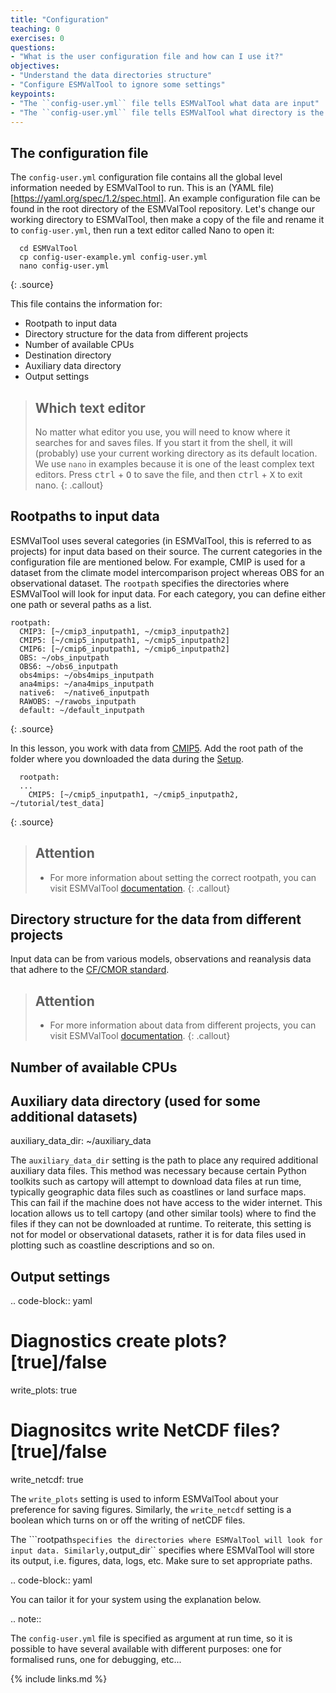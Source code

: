 ```yaml
---
title: "Configuration"
teaching: 0
exercises: 0
questions:
- "What is the user configuration file and how can I use it?"
objectives:
- "Understand the data directories structure"
- "Configure ESMValTool to ignore some settings"
keypoints:
- "The ``config-user.yml`` file tells ESMValTool what data are input"
- "The ``config-user.yml`` file tells ESMValTool what directory is the destination"
---
```


## The configuration file

The ``config-user.yml`` configuration file contains all the global level information needed by ESMValTool to run.
This is an (YAML file) [https://yaml.org/spec/1.2/spec.html]. An example configuration file can be found in the root directory of the ESMValTool repository.
Let's change our working directory to ESMValTool, then make a copy of the file and rename it to ``config-user.yml``, then run a text editor called Nano to open it:

~~~
  cd ESMValTool
  cp config-user-example.yml config-user.yml
  nano config-user.yml
~~~
{: .source}

This file contains the information for:
  * Rootpath to input data
  * Directory structure for the data from different projects
  * Number of available CPUs
  * Destination directory
  * Auxiliary data directory
  * Output settings

> ## Which text editor
>
> No matter what editor you use, you will need to know where it searches for and saves files. If you start it from the shell, it will (probably) use your current working directory as its default location. We use ``nano`` in examples because it is one of the least complex text editors. Press <kbd>ctrl</kbd> + <kbd>O</kbd> to save the file, and then <kbd>ctrl</kbd> + <kbd>X</kbd> to exit nano.
{: .callout}

## Rootpaths to input data
ESMValTool uses several categories (in ESMValTool, this is referred to as projects) for input data based on their source.
The current categories in the configuration file are mentioned below. For example, CMIP is used for a dataset from the climate model intercomparison project whereas OBS for an observational dataset. The ``rootpath`` specifies the directories where ESMValTool will look for input data. For each category, you can define either one path or several paths as a list.

~~~
rootpath:
  CMIP3: [~/cmip3_inputpath1, ~/cmip3_inputpath2]
  CMIP5: [~/cmip5_inputpath1, ~/cmip5_inputpath2]
  CMIP6: [~/cmip6_inputpath1, ~/cmip6_inputpath2]
  OBS: ~/obs_inputpath
  OBS6: ~/obs6_inputpath
  obs4mips: ~/obs4mips_inputpath
  ana4mips: ~/ana4mips_inputpath
  native6:  ~/native6_inputpath
  RAWOBS: ~/rawobs_inputpath
  default: ~/default_inputpath
~~~
{: .source}

In this lesson, you work with data from [CMIP5](https://esgf-node.llnl.gov/projects/cmip5/).
Add the root path of the folder where you downloaded the data during the [Setup](https://esmvalgroup.github.io/tutorial/setup.html).

~~~
  rootpath:
  ...
    CMIP5: [~/cmip5_inputpath1, ~/cmip5_inputpath2, ~/tutorial/test_data]
~~~
{: .source}

> ## Attention
>
> * For more information about setting the correct rootpath, you can visit ESMValTool [documentation](https://esmvaltool.readthedocs.io/projects/esmvalcore/en/latest/esmvalcore/datafinder.html).
{: .callout}

## Directory structure for the data from different projects
Input data can be from various models, observations and reanalysis data that adhere to the [CF/CMOR standard](https://cmor.llnl.gov/).



> ## Attention
>
> * For more information about data from different projects, you can visit ESMValTool [documentation](https://esmvaltool.readthedocs.io/en/latest/getting_started/inputdata.html).
{: .callout}

## Number of available CPUs
## Auxiliary data directory (used for some additional datasets)
  auxiliary_data_dir: ~/auxiliary_data

The ``auxiliary_data_dir`` setting is the path to place any required
additional auxiliary data files. This method was necessary because certain
Python toolkits such as cartopy will attempt to download data files at run
time, typically geographic data files such as coastlines or land surface maps.
This can fail if the machine does not have access to the wider internet. This
location allows us to tell cartopy (and other similar tools) where to find the
files if they can not be downloaded at runtime. To reiterate, this setting is
not for model or observational datasets, rather it is for data files used in
plotting such as coastline descriptions and so on.


## Output settings

.. code-block:: yaml

  # Diagnostics create plots? [true]/false
  write_plots: true
  # Diagnositcs write NetCDF files? [true]/false
  write_netcdf: true

The ``write_plots`` setting is used to inform ESMValTool about your preference
for saving figures. Similarly, the ``write_netcdf`` setting is a boolean which
turns on or off the writing of netCDF files.

The ```rootpath`` specifies the directories where ESMValTool will look for input
data. Similarly, ``output_dir`` specifies where ESMValTool will store its
output, i.e. figures, data, logs, etc. Make sure to set appropriate paths.

.. code-block:: yaml




You can tailor it for your system using the explanation below.

.. note::

   The ``config-user.yml`` file is specified as argument at run time, so it is
   possible to have several available with different purposes: one for
   formalised runs, one for debugging, etc...


{% include links.md %}


